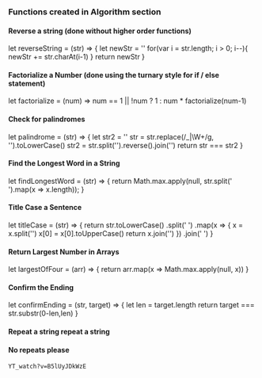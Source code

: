 ### Functions created in Algorithm section


#### Reverse a string (done without higher order functions)
let reverseString = (str) => {
  let newStr = ''
  for(var i = str.length; i > 0; i--){
    newStr += str.charAt(i-1)
  }
  return newStr
}


#### Factorialize a Number (done using the turnary style for if / else statement)
let factorialize = (num) => num == 1 || !num ? 1 : num * factorialize(num-1)


#### Check for palindromes
let palindrome = (str) => {
    let str2 = ''
    str = str.replace(/_|\W+/g, '').toLowerCase()
    str2 = str.split('').reverse().join('')
    return str === str2
}


#### Find the Longest Word in a String
let findLongestWord = (str) => {
    return Math.max.apply(null, str.split(' ').map(x => x.length));
}


#### Title Case a Sentence
let titleCase = (str) => {
  return  str.toLowerCase()
              .split(' ')
               .map(x => {
                  x = x.split('')
                  x[0] = x[0].toUpperCase()
                  return x.join('')
                })
                .join(' ')
}


#### Return Largest Number in Arrays
let largestOfFour = (arr) => {
    return arr.map(x => Math.max.apply(null, x))
    }


#### Confirm the Ending
let confirmEnding = (str, target) => {
    let len = target.length
    return target === str.substr(0-len,len)
}


#### Repeat a string repeat a string



#### No repeats please
	YT_watch?v=B5lUyJDkWzE
